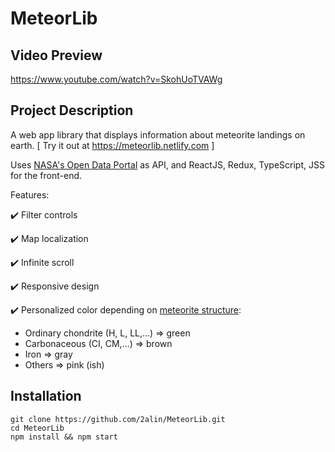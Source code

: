 # MeteorLib 
## Video Preview
https://www.youtube.com/watch?v=SkohUoTVAWg

## Project Description
A web app library that displays information about meteorite landings on earth. [ Try it out at https://meteorlib.netlify.com ]

Uses [NASA's Open Data Portal](https://data.nasa.gov/Space-Science/Meteorite-Landings/gh4g-9sfh) as API, and  ReactJS, Redux, TypeScript, JSS for the front-end. 

Features: 

:heavy_check_mark: Filter controls 

:heavy_check_mark: Map localization

:heavy_check_mark: Infinite scroll 

:heavy_check_mark: Responsive design

:heavy_check_mark: Personalized color depending on [meteorite structure](https://en.wikipedia.org/wiki/Meteorite_classification):
* Ordinary chondrite (H, L, LL,...) => green
* Carbonaceous (CI, CM,...) => brown
* Iron => gray
* Others => pink (ish)

## Installation
```
git clone https://github.com/2alin/MeteorLib.git
cd MeteorLib
npm install && npm start
```

 
